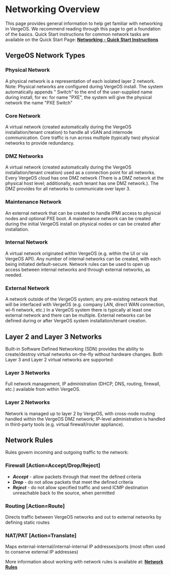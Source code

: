 # Networking Overview

This page provides general information to help get familiar with networking in VergeOS. We recommend reading through this page to get a foundation of the basics. Quick Start instructions for common network tasks are available on the Quick Start Page: [**Networking - Quick Start Instructions**](/product-guide/networks/network-quickstart)

## VergeOS Network Types

### Physical Network

A physical network is a representation of each isolated layer 2 network. Note: Physical networks are configured during VergeOS install. The system automatically appends " Switch" to the end of the user-supplied name during install, for ex: for name "PXE", the system will give the physical network the name "PXE Switch"

### Core Network

A virtual network (created automatically during the VergeOS installation/tenant creation) to handle all vSAN and internode communication. Core traffic is run across multiple (typically two) physical networks to provide redundancy.

### DMZ Networks

A virtual network (created automatically during the VergeOS installation/tenant creation) used as a connection point for all networks. Every VergeOS cloud has one DMZ network (There is a DMZ network at the physical host level; additionally, each tenant has one DMZ network.). The DMZ provides for all networks to communicate over layer 3.

### Maintenance Network

An external network that can be created to handle IPMI access to physical nodes and optional PXE boot. A maintenance network can be created during the initial VergeOS install on physical nodes or can be created after installation.

### Internal Network

A virtual network originated within VergeOS (e.g. within the UI or via VergeOS API). Any number of internal networks can be created, with each being initiated default-secure. Network rules can be used to open up access between internal networks and through external networks, as needed.

### External Network

A network outside of the VergeOS system; any pre-existing network that will be interfaced with VergeOS (e.g. company LAN, direct WAN connection, wi-fi network, etc.) In a VergeOS system there is typically at least one external network and there can be multiple. External networks can be defined during or after VergeOS system installation/tenant creation.

## Layer 2 and Layer 3 Networks

Built-in Software Defined Networking (SDN) provides the ability to create/destroy virtual networks on-the-fly without hardware changes. Both Layer 3 and Layer 2 virtual networks are supported:

### Layer 3 Networks

Full network management, IP administration (DHCP, DNS, routing, firewall, etc.) available from within VergeOS.

### Layer 2 Networks

Network is managed up to layer 2 by VergeOS, with cross-node routing handled within the VergeOS DMZ network; IP-level administration is handled in third-party tools (e.g. virtual firewall/router appliance).

## Network Rules

Rules govern incoming and outgoing traffic to the network:

### Firewall [Action=Accept/Drop/Reject]

- ***Accept*** - allow packets through that meet the defined criteria
- ***Drop*** - do not allow packets that meet the defined criteria
- ***Reject*** - do not allow specified traffic and send ICMP destination unreachable back to the source, when permitted

### Routing [Action=Route]

Directs traffic between VergeOS networks and out to external networks by defining static routes

### NAT/PAT [Action=Translate]

Maps external-internal/internal-internal IP addresses/ports (most often used to conserve external IP addresses)

More information about working with network rules is available at: [**Network Rules**](/product-guide/networks/network-rules)
